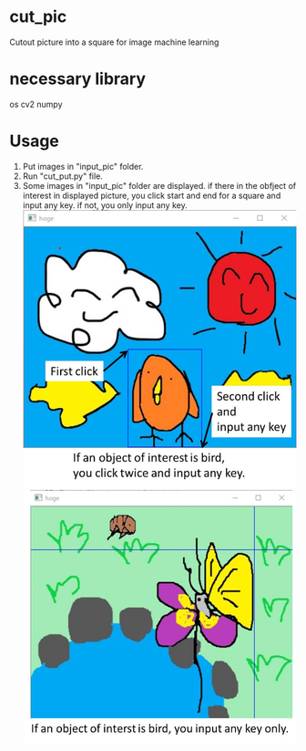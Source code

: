 # cut_pic
Cutout picture into a square for image machine learning

# necessary library
os
cv2
numpy

# Usage
1. Put images in "input_pic" folder.
2. Run "cut_put.py" file.
3. Some images in "input_pic" folder are displayed.
   if there in the obfject of interest in displayed picture, you click start and end for a square and input any key.
   if not, you only input any key.
   ![Image 1](https://github.com/konishi0125/cut_pic/blob/main/readme_picture/bird.jpg?raw=true)
   ![Image 2](https://github.com/konishi0125/cut_pic/blob/main/readme_picture/not_bird.jpg?raw=true)